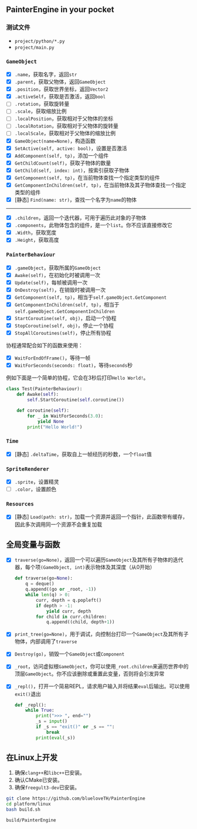 ## PainterEngine in your pocket

### 测试文件

+ `project/python/*.py`
+ `project/main.py`

### `GameObject`

- [x] `.name`，获取名字，返回`str`
- [x] `.parent`，获取父物体，返回`GameObject`
- [x] `.position`，获取世界坐标，返回`Vector2`
- [x] `.activeSelf`，获取是否激活，返回`bool`
- [ ] `.rotation`，获取旋转量
- [ ] `.scale`，获取缩放比例
- [ ] `.localPosition`，获取相对于父物体的坐标
- [ ] `.localRotation`，获取相对于父物体的旋转量
- [ ] `.localScale`，获取相对于父物体的缩放比例
- [x] `GameObject(name=None)`，构造函数
- [x] `SetActive(self, active: bool)`，设置是否激活
- [x] `AddComponent(self, tp)`，添加一个组件
- [x] `GetChildCount(self)`，获取子物体的数量
- [x] `GetChild(self, index: int)`，按索引获取子物体
- [x] `GetComponent(self, tp)`，在当前物体查找一个指定类型的组件
- [x] `GetComponentInChildren(self, tp)`，在当前物体及其子物体查找一个指定类型的组件
- [x] [静态] `Find(name: str)`，查找一个名字为`name`的物体
---

- [x] `.children`，返回一个迭代器，可用于遍历此对象的子物体
- [x] `.components`，此物体包含的组件，是一个`list`。你不应该直接修改它
- [x] `.Width`，获取宽度
- [x] `.Height`，获取高度

### `PainterBehaviour`

- [x] `.gameObject`，获取所属的`GameObject`
- [x] `Awake(self)`，在初始化时被调用一次
- [x] `Update(self)`，每帧被调用一次
- [x] `OnDestroy(self)`，在销毁时被调用一次
- [x] `GetComponent(self, tp)`，相当于`self.gameObject.GetComponent`
- [x] `GetComponentInChildren(self, tp)`，相当于`self.gameObject.GetComponentInChildren`
- [x] `StartCoroutine(self, obj)`，启动一个协程
- [x] `StopCoroutine(self, obj)`，停止一个协程
- [x] `StopAllCoroutines(self)`，停止所有协程

协程通常配合如下的函数来使用：

- [x] `WaitForEndOfFrame()`，等待一帧
- [x] `WaitForSeconds(seconds: float)`，等待`seconds`秒

例如下面是一个简单的协程，它会在3秒后打印`Hello World!`。

```python
class Test(PainterBehaviour):
    def Awake(self):
        self.StartCoroutine(self.coroutine())

    def coroutine(self):
        for _ in WaitForSeconds(3.0):
            yield None
        print("Hello World!")
```

### `Time`

- [x] [静态] `.deltaTime`，获取自上一帧经历的秒数，一个`float`值

### `SpriteRenderer`

- [x] `.sprite`，设置精灵
- [ ] `.color`，设置颜色

### `Resources`

- [x] [静态] `Load(path: str)`，加载一个资源并返回一个指针，此函数带有缓存，因此多次调用同一个资源不会重复加载

## 全局变量与函数
- [x] `traverse(go=None)`，返回一个可以遍历`GameObject`及其所有子物体的迭代器，每个项`(GameObject, int)`表示物体及其深度（从0开始）
  ```python
  def traverse(go=None):
      q = deque()
      q.append((go or _root, -1))
      while len(q) > 0:
          curr, depth = q.popleft()
          if depth > -1:
              yield curr, depth
          for child in curr.children:
              q.append((child, depth+1))
  ```
- [x] `print_tree(go=None)`，用于调试，向控制台打印一个`GameObject`及其所有子物体，内部调用了`traverse`
- [x] `Destroy(go)`，销毁一个`GameObject`或`Component`
- [x] `_root`，访问虚拟根`GameObject`，你可以使用`_root.children`来遍历世界中的顶层`GameObject`。你不应该删除或重置此变量，否则将会引发异常
- [x] `_repl()`，打开一个简易REPL，请求用户输入并将结果`eval`后输出。可以使用`exit()`退出

  ```python
  def _repl():
      while True:
          print(">>> ", end="")
          _s = input()
          if _s == "exit()" or _s == "":
              break
          print(eval(_s))
  ```

## 在Linux上开发

1. 确保`clang++`和`libc++`已安装。
2. 确认CMake已安装。
3. 确保`freegult3-dev`已安装。

```bash
git clone https://github.com/blueloveTH/PainterEngine
cd platform/linux
bash build.sh

build/PainterEngine
```
